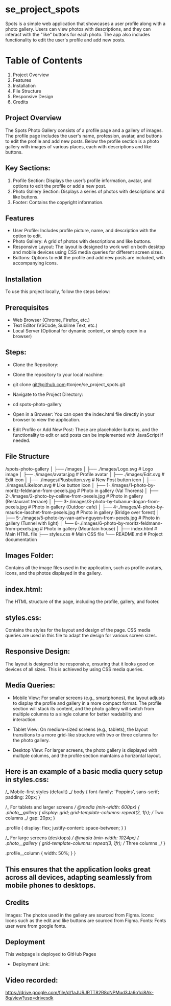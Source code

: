 # se_project_spots

Spots is a simple web application that showcases a user profile along with a photo gallery. Users can view photos with descriptions, and they can interact with the "like" buttons for each photo. The app also includes functionality to edit the user's profile and add new posts.

# Table of Contents

1. Project Overview
2. Features
3. Installation
4. File Structure
5. Responsive Design
6. Credits

## Project Overview

The Spots Photo Gallery consists of a profile page and a gallery of images. The profile page includes the user's name, profession, avatar, and buttons to edit the profile and add new posts. Below the profile section is a photo gallery with images of various places, each with descriptions and like buttons.

## Key Sections:

1. Profile Section: Displays the user’s profile information, avatar, and options to edit the profile or add a new post.
2. Photo Gallery Section: Displays a series of photos with descriptions and like buttons.
3. Footer: Contains the copyright information.

## Features

- User Profile: Includes profile picture, name, and description with the option to edit.
- Photo Gallery: A grid of photos with descriptions and like buttons.
- Responsive Layout: The layout is designed to work well on both desktop and mobile devices using CSS media queries for different screen sizes.
- Buttons: Options to edit the profile and add new posts are included, with accompanying icons.

## Installation

To use this project locally, follow the steps below:

## Prerequisites

- Web Browser (Chrome, Firefox, etc.)
- Text Editor (VSCode, Sublime Text, etc.)
- Local Server (Optional for dynamic content, or simply open in a browser)

## Steps:

- Clone the Repository:

- Clone the repository to your local machine:

- git clone git@github.com:ttonjee/se_project_spots.git

- Navigate to the Project Directory:
- cd spots-photo-gallery

- Open in a Browser:
  You can open the index.html file directly in your browser to view the application.

- Edit Profile or Add New Post:
  These are placeholder buttons, and the functionality to edit or add posts can be implemented with JavaScript if needed.

## File Structure

/spots-photo-gallery
│
├── /images
│ ├── ./images/Logo.svg # Logo image
│ ├── ./images/avatar.jpg # Profile avatar
│ ├── ./images/Edit.svg # Edit icon
│ ├── ./images/Plusbutton.svg # New Post button icon
│ ├── ./images/LikeIcon.svg # Like button icon
│ ├── 1-./images/1-photo-by-moritz-feldmann-from-pexels.jpg # Photo in gallery (Val Thorens)
│ ├── 2-./images/2-photo-by-ceiline-from-pexels.jpg # Photo in gallery (Restaurant terrace)
│ ├── 3-./images/3-photo-by-tubanur-dogan-from-pexels.jpg # Photo in gallery (Outdoor cafe)
│ ├── 4-./images/4-photo-by-maurice-laschet-from-pexels.jpg # Photo in gallery (Bridge over forest)
│ ├── 5-./images/5-photo-by-van-anh-nguyen-from-pexels.jpg # Photo in gallery (Tunnel with light)
│ └── 6-./images/6-photo-by-moritz-feldmann-from-pexels.jpg # Photo in gallery (Mountain house)
│
├── index.html # Main HTML file
├── styles.css # Main CSS file
└── README.md # Project documentation

## Images Folder:

Contains all the image files used in the application, such as profile avatars, icons, and the photos displayed in the gallery.

## index.html:

The HTML structure of the page, including the profile, gallery, and footer.

## styles.css:

Contains the styles for the layout and design of the page. CSS media queries are used in this file to adapt the design for various screen sizes.

## Responsive Design:

The layout is designed to be responsive, ensuring that it looks good on devices of all sizes. This is achieved by using CSS media queries.

## Media Queries:

- Mobile View: For smaller screens (e.g., smartphones), the layout adjusts to display the profile and gallery in a more compact format. The profile section will stack its content, and the photo gallery will switch from multiple columns to a single column for better readability and interaction.

- Tablet View: On medium-sized screens (e.g., tablets), the layout transitions to a more grid-like structure with two or three columns for the photo gallery.

- Desktop View: For larger screens, the photo gallery is displayed with multiple columns, and the profile section maintains a horizontal layout.

## Here is an example of a basic media query setup in styles.css:

/_ Mobile-first styles (default) _/
body {
font-family: 'Poppins', sans-serif;
padding: 20px;
}

/_ For tablets and larger screens _/
@media (min-width: 600px) {
.photo\_\_gallery {
display: grid;
grid-template-columns: repeat(2, 1fr); /_ Two columns _/
gap: 20px;
}

.profile {
display: flex;
justify-content: space-between;
}
}

/_ For large screens (desktops) _/
@media (min-width: 1024px) {
.photo\_\_gallery {
grid-template-columns: repeat(3, 1fr); /_ Three columns _/
}

.profile\_\_column {
width: 50%;
}
}

## This ensures that the application looks great across all devices, adapting seamlessly from mobile phones to desktops.

## Credits

Images: The photos used in the gallery are sourced from Figma.
Icons: Icons such as the edit and like buttons are sourced from Figma.
Fonts: Fonts user were from google fonts.

## Deployment

This webpage is deployed to GitHub Pages

- Deployment Link:

## Video recorded:

https://drive.google.com/file/d/1aJURJRTT82R8cNPMud3Ja6o1ci8Ak-8q/view?usp=drivesdk
